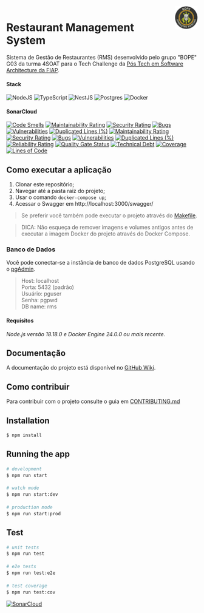 <a href="https://dot.net/architecture">
   <img src="https://github.com/Grupo-G03-4SOAT-FIAP/rms-backend-fase01/raw/main/docs/bope-faca-na-carveira-knife-skull-logo.png" alt="eShop logo" title="eShopOnContainers" align="right" height="60" />
</a>

# Restaurant Management System

Sistema de Gestão de Restaurantes (RMS) desenvolvido pelo grupo "BOPE" G03 da turma 4SOAT para o Tech Challenge da [Pós Tech em Software Architecture da FIAP](https://postech.fiap.com.br/curso/software-architecture/).

#### Stack

![NodeJS](https://img.shields.io/badge/node.js-6DA55F?style=for-the-badge&logo=node.js&logoColor=white)
![TypeScript](https://img.shields.io/badge/typescript-%23007ACC.svg?style=for-the-badge&logo=typescript&logoColor=white)
![NestJS](https://img.shields.io/badge/nestjs-%23E0234E.svg?style=for-the-badge&logo=nestjs&logoColor=white)
![Postgres](https://img.shields.io/badge/postgres-%23316192.svg?style=for-the-badge&logo=postgresql&logoColor=white)
![Docker](https://img.shields.io/badge/docker-%230db7ed.svg?style=for-the-badge&logo=docker&logoColor=white)

#### SonarCloud

<!---
[![Quality gate](https://sonarcloud.io/api/project_badges/quality_gate?project=Grupo-G03-4SOAT-FIAP_RMS-backend-fase01)](https://sonarcloud.io/summary/new_code?id=Grupo-G03-4SOAT-FIAP_RMS-backend-fase01)
-->

[![Code Smells](https://sonarcloud.io/api/project_badges/measure?project=Grupo-G03-4SOAT-FIAP_RMS-backend-fase01&metric=code_smells)](https://sonarcloud.io/summary/new_code?id=Grupo-G03-4SOAT-FIAP_RMS-backend-fase01)
[![Maintainability Rating](https://sonarcloud.io/api/project_badges/measure?project=Grupo-G03-4SOAT-FIAP_RMS-backend-fase01&metric=sqale_rating)](https://sonarcloud.io/summary/new_code?id=Grupo-G03-4SOAT-FIAP_RMS-backend-fase01)
[![Security Rating](https://sonarcloud.io/api/project_badges/measure?project=Grupo-G03-4SOAT-FIAP_RMS-backend-fase01&metric=security_rating)](https://sonarcloud.io/summary/new_code?id=Grupo-G03-4SOAT-FIAP_RMS-backend-fase01)
[![Bugs](https://sonarcloud.io/api/project_badges/measure?project=Grupo-G03-4SOAT-FIAP_RMS-backend-fase01&metric=bugs)](https://sonarcloud.io/summary/new_code?id=Grupo-G03-4SOAT-FIAP_RMS-backend-fase01)
[![Vulnerabilities](https://sonarcloud.io/api/project_badges/measure?project=Grupo-G03-4SOAT-FIAP_RMS-backend-fase01&metric=vulnerabilities)](https://sonarcloud.io/summary/new_code?id=Grupo-G03-4SOAT-FIAP_RMS-backend-fase01)
[![Duplicated Lines (%)](https://sonarcloud.io/api/project_badges/measure?project=Grupo-G03-4SOAT-FIAP_RMS-backend-fase01&metric=duplicated_lines_density)](https://sonarcloud.io/summary/new_code?id=Grupo-G03-4SOAT-FIAP_RMS-backend-fase01)
[![Maintainability Rating](https://sonarcloud.io/api/project_badges/measure?project=Grupo-G03-4SOAT-FIAP_RMS-backend-fase01&metric=sqale_rating)](https://sonarcloud.io/summary/new_code?id=Grupo-G03-4SOAT-FIAP_RMS-backend-fase01)
[![Security Rating](https://sonarcloud.io/api/project_badges/measure?project=Grupo-G03-4SOAT-FIAP_RMS-backend-fase01&metric=security_rating)](https://sonarcloud.io/summary/new_code?id=Grupo-G03-4SOAT-FIAP_RMS-backend-fase01)
[![Bugs](https://sonarcloud.io/api/project_badges/measure?project=Grupo-G03-4SOAT-FIAP_RMS-backend-fase01&metric=bugs)](https://sonarcloud.io/summary/new_code?id=Grupo-G03-4SOAT-FIAP_RMS-backend-fase01)
[![Vulnerabilities](https://sonarcloud.io/api/project_badges/measure?project=Grupo-G03-4SOAT-FIAP_RMS-backend-fase01&metric=vulnerabilities)](https://sonarcloud.io/summary/new_code?id=Grupo-G03-4SOAT-FIAP_RMS-backend-fase01)
[![Duplicated Lines (%)](https://sonarcloud.io/api/project_badges/measure?project=Grupo-G03-4SOAT-FIAP_RMS-backend-fase01&metric=duplicated_lines_density)](https://sonarcloud.io/summary/new_code?id=Grupo-G03-4SOAT-FIAP_RMS-backend-fase01)
[![Reliability Rating](https://sonarcloud.io/api/project_badges/measure?project=Grupo-G03-4SOAT-FIAP_RMS-backend-fase01&metric=reliability_rating)](https://sonarcloud.io/summary/new_code?id=Grupo-G03-4SOAT-FIAP_RMS-backend-fase01)
[![Quality Gate Status](https://sonarcloud.io/api/project_badges/measure?project=Grupo-G03-4SOAT-FIAP_RMS-backend-fase01&metric=alert_status)](https://sonarcloud.io/summary/new_code?id=Grupo-G03-4SOAT-FIAP_RMS-backend-fase01)
[![Technical Debt](https://sonarcloud.io/api/project_badges/measure?project=Grupo-G03-4SOAT-FIAP_RMS-backend-fase01&metric=sqale_index)](https://sonarcloud.io/summary/new_code?id=Grupo-G03-4SOAT-FIAP_RMS-backend-fase01)
[![Coverage](https://sonarcloud.io/api/project_badges/measure?project=Grupo-G03-4SOAT-FIAP_RMS-backend-fase01&metric=coverage)](https://sonarcloud.io/summary/new_code?id=Grupo-G03-4SOAT-FIAP_RMS-backend-fase01)
[![Lines of Code](https://sonarcloud.io/api/project_badges/measure?project=Grupo-G03-4SOAT-FIAP_RMS-backend-fase01&metric=ncloc)](https://sonarcloud.io/summary/new_code?id=Grupo-G03-4SOAT-FIAP_RMS-backend-fase01)

## Como executar a aplicação

1. Clonar este repositório;
2. Navegar até a pasta raiz do projeto;
3. Usar o comando `docker-compose up`;
4. Acessar o Swagger em http://localhost:3000/swagger/

> Se preferir você também pode executar o projeto através do [Makefile](Makefile).

> DICA: Não esqueça de remover imagens e volumes antigos antes de executar a imagem Docker do projeto através do Docker Compose.

### Banco de Dados

Você pode conectar-se a instância de banco de dados PostgreSQL usando o [pgAdmin](https://www.pgadmin.org/download/).

> Host: localhost\
> Porta: 5432 (padrão)\
> Usuário: pguser\
> Senha: pgpwd\
> DB name: rms

#### Requisitos

*Node.js versão 18.18.0 e Docker Engine 24.0.0 ou mais recente.*

## Documentação

A documentação do projeto está disponível no [GitHub Wiki](https://github.com/Grupo-G03-4SOAT-FIAP/rms-backend-fase01/wiki).

## Como contribuir

Para contribuir com o projeto consulte o guia em [CONTRIBUTING.md](CONTRIBUTING.md)

## Installation

```bash
$ npm install
```

## Running the app

```bash
# development
$ npm run start

# watch mode
$ npm run start:dev

# production mode
$ npm run start:prod
```

## Test

```bash
# unit tests
$ npm run test

# e2e tests
$ npm run test:e2e

# test coverage
$ npm run test:cov
```

[![SonarCloud](https://sonarcloud.io/images/project_badges/sonarcloud-white.svg)](https://sonarcloud.io/summary/new_code?id=Grupo-G03-4SOAT-FIAP_RMS-backend-fase01)

